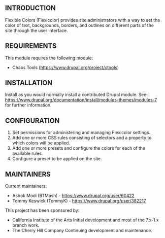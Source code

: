 INTRODUCTION
------------
Flexible Colors (Flexicolor) provides site administrators with a way to set the
color of text, backgrounds, borders, and outlines on different parts of the
site through the user interface.

REQUIREMENTS
------------
This module requires the following module:
 * Chaos Tools (https://www.drupal.org/project/ctools)

INSTALLATION
------------
Install as you would normally install a contributed Drupal module. See:
https://www.drupal.org/documentation/install/modules-themes/modules-7 for
further information.

CONFIGURATION
-------------
1. Set permissions for administering and managing Flexicolor settings.
2. Add one or more CSS rules consisting of selectors and a property to which
  colors will be applied.
3. Add one or more presets and configure the colors for each of the available
  rules.
4. Configure a preset to be applied on the site.

MAINTAINERS
-----------
Current maintainers:
 * Ashok Modi (BTMash) - https://www.drupal.org/user/60422
 * Tommy Keswick (TommyK) - https://www.drupal.org/user/382217

This project has been sponsored by:
 * California Institute of the Arts
   Initial development and most of the 7.x-1.x branch work.
 * The Cherry Hill Company
   Continuing development and maintenance.
